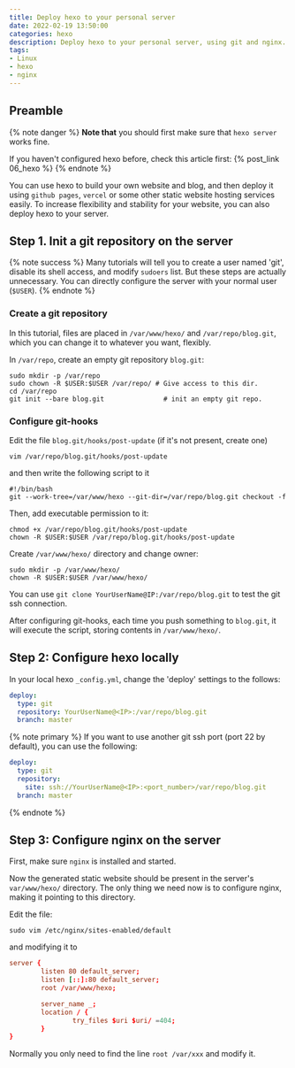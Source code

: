 ```yaml
---
title: Deploy hexo to your personal server
date: 2022-02-19 13:50:00
categories: hexo
description: Deploy hexo to your personal server, using git and nginx.
tags:
- Linux
- hexo
- nginx
---
```


## Preamble

{% note danger %}
**Note that** you should first make sure that `hexo server` works fine.

If you haven't configured hexo before, check this article first: 
{% post_link 06_hexo %}
{% endnote %}

You can use hexo to build your own website and blog, and then deploy it using `github pages`, `vercel` or some other static website hosting services easily. To increase flexibility and stability for your website, you can also deploy hexo to your server.

## Step 1. Init a git repository on the server

{% note success %}
Many tutorials will tell you to create a user named 'git', disable its shell access, and modify `sudoers` list. But these steps are actually unnecessary. You can directly configure the server with your normal user (`$USER`).
{% endnote %}


### Create a git repository

<div class="note note-warning">
<p>In this tutorial, files are placed in <code>/var/www/hexo/</code> and <code>/var/repo/blog.git</code>, which you can change it to whatever you want, flexibly.</p>
</div>

In `/var/repo`, create an empty git repository `blog.git`: 

```shell
sudo mkdir -p /var/repo
sudo chown -R $USER:$USER /var/repo/ # Give access to this dir.
cd /var/repo
git init --bare blog.git               # init an empty git repo.
```

### Configure git-hooks

Edit the file `blog.git/hooks/post-update` (if it's not present, create one)

```shell
vim /var/repo/blog.git/hooks/post-update
```

and then write the following script to it 

```shell
#!/bin/bash
git --work-tree=/var/www/hexo --git-dir=/var/repo/blog.git checkout -f
```

Then, add executable permission to it:

```shell
chmod +x /var/repo/blog.git/hooks/post-update
chown -R $USER:$USER /var/repo/blog.git/hooks/post-update
```

Create `/var/www/hexo/` directory and change owner:

```shell
sudo mkdir -p /var/www/hexo/
chown -R $USER:$USER /var/www/hexo/
```

<div class="note note-info">
<p>You can use <code>git clone YourUserName@IP:/var/repo/blog.git</code> to test the git ssh connection. </p>
</div>

After configuring git-hooks, each time you push something to `blog.git`, it will execute the script, storing contents in `/var/www/hexo/`. 

## Step 2: Configure hexo locally

In your local hexo `_config.yml`, change the 'deploy' settings to the follows:

```yml
deploy:
  type: git
  repository: YourUserName@<IP>:/var/repo/blog.git
  branch: master
```

{% note primary %}
If you want to use another git ssh port (port 22 by default), you can use the following:
```yml
deploy:
  type: git
  repository:
    site: ssh://YourUserName@<IP>:<port_number>/var/repo/blog.git
  branch: master
```
{% endnote %}


## Step 3: Configure nginx on the server

First, make sure `nginx` is installed and started. 

Now the generated static website should be present in the server's `var/www/hexo/` directory. The only thing we need now is to configure nginx, making it pointing to this directory.

Edit the file:

```shell
sudo vim /etc/nginx/sites-enabled/default
```

and modifying it to

```conf
server {
        listen 80 default_server;
        listen [::]:80 default_server;
        root /var/www/hexo;

        server_name _;
        location / {
                try_files $uri $uri/ =404;
        }
}
```

<div class="note note-info">
<p>Normally you only need to find the line <code>root /var/xxx</code> and modify it. </p>
</div>

